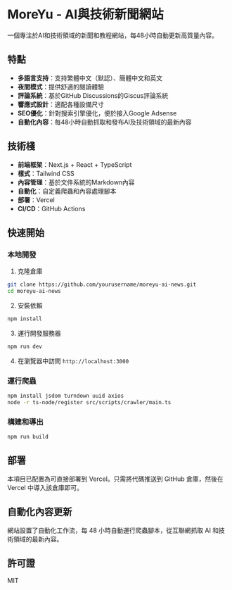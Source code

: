 # MoreYu - AI與技術新聞網站

一個專注於AI和技術領域的新聞和教程網站，每48小時自動更新高質量內容。

## 特點

- **多語言支持**：支持繁體中文（默認）、簡體中文和英文
- **夜間模式**：提供舒適的閱讀體驗
- **評論系統**：基於GitHub Discussions的Giscus評論系統
- **響應式設計**：適配各種設備尺寸
- **SEO優化**：針對搜索引擎優化，便於接入Google Adsense
- **自動化內容**：每48小時自動抓取和發布AI及技術領域的最新內容

## 技術棧

- **前端框架**：Next.js + React + TypeScript
- **樣式**：Tailwind CSS
- **內容管理**：基於文件系統的Markdown內容
- **自動化**：自定義爬蟲和內容處理腳本
- **部署**：Vercel
- **CI/CD**：GitHub Actions

##   快速開始

### 本地開發

1. 克隆倉庫
```bash
git clone https://github.com/yourusername/moreyu-ai-news.git
cd moreyu-ai-news
```

2. 安裝依賴
```bash
npm install
```

3. 運行開發服務器
```bash
npm run dev
```

4. 在瀏覽器中訪問 `http://localhost:3000`

### 運行爬蟲

```bash
npm install jsdom turndown uuid axios
node -r ts-node/register src/scripts/crawler/main.ts
```

### 構建和導出

```bash
npm run build
```

## 部署

本項目已配置為可直接部署到 Vercel。只需將代碼推送到 GitHub 倉庫，然後在 Vercel 中導入該倉庫即可。

## 自動化內容更新

網站設置了自動化工作流，每 48 小時自動運行爬蟲腳本，從互聯網抓取 AI 和技術領域的最新內容。

## 許可證

MIT
